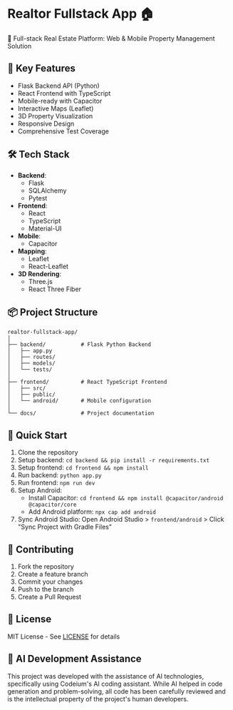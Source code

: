 # Realtor Fullstack App 🏠

🌟 Full-stack Real Estate Platform: Web & Mobile Property Management Solution

## 🔑 Key Features
- Flask Backend API (Python)
- React Frontend with TypeScript
- Mobile-ready with Capacitor
- Interactive Maps (Leaflet)
- 3D Property Visualization
- Responsive Design
- Comprehensive Test Coverage

## 🛠 Tech Stack
- **Backend**: 
  * Flask
  * SQLAlchemy
  * Pytest
- **Frontend**: 
  * React
  * TypeScript
  * Material-UI
- **Mobile**: 
  * Capacitor
- **Mapping**: 
  * Leaflet
  * React-Leaflet
- **3D Rendering**: 
  * Three.js
  * React Three Fiber

## 📦 Project Structure
```
realtor-fullstack-app/
│
├── backend/           # Flask Python Backend
│   ├── app.py
│   ├── routes/
│   ├── models/
│   └── tests/
│
├── frontend/          # React TypeScript Frontend
│   ├── src/
│   ├── public/
│   └── android/       # Mobile configuration
│
└── docs/              # Project documentation
```

## 🚀 Quick Start
1. Clone the repository
2. Setup backend: `cd backend && pip install -r requirements.txt`
3. Setup frontend: `cd frontend && npm install`
4. Run backend: `python app.py`
5. Run frontend: `npm run dev`
6. Setup Android:
   - Install Capacitor: `cd frontend && npm install @capacitor/android @capacitor/core`
   - Add Android platform: `npx cap add android`
7. Sync Android Studio: Open Android Studio > `frontend/android` > Click "Sync Project with Gradle Files"

## 🤝 Contributing
1. Fork the repository
2. Create a feature branch
3. Commit your changes
4. Push to the branch
5. Create a Pull Request

## 📄 License
MIT License - See [LICENSE](LICENSE) for details

## 🤖 AI Development Assistance
This project was developed with the assistance of AI technologies, specifically using Codeium's AI coding assistant. While AI helped in code generation and problem-solving, all code has been carefully reviewed and is the intellectual property of the project's human developers.
